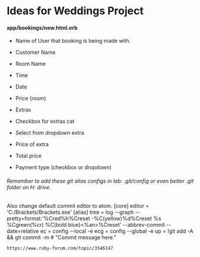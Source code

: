 # Ideas for Weddings Project


#### app/bookings/new.html.erb
* Name of User that booking is being made with.

* Customer Name

* Room Name

* Time

* Date

* Price (room)

* Extras

* Checkbox for extras cat

* Select from dropdown  extra

* Price of extra

* Total price

* Payment type (checkbox or dropdown)

###### Remember to add these git alias configs in lab: .git/config or even better .git folder on H: drive.
Also change default commit editor to atom.
[core]
	editor = 'C:/Brackets/Brackets.exe'
[alias]
  tree = log --graph --pretty=format:'%Cred%h%Creset -%C(yellow)%d%Creset %s %Cgreen(%cr) %C(bold blue)<%an>%Creset' --abbrev-commit --date=relative
  ec  = config --local -e
  ecg = config --global -e
	up  = !git add -A && git commit -m # "Commit message here."


	https://www.ruby-forum.com/topic/3546147
